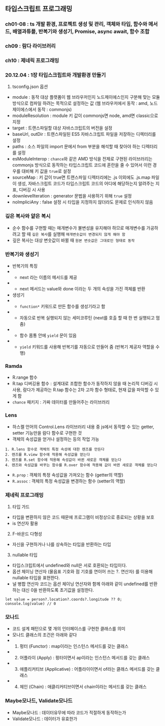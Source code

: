 ## 타입스크립트 프로그래밍

### ch01-08 : ts 개발 환경, 프로젝트 생성 및 관리, 객체와 타입, 함수와 메서드, 배열과튜플, 반복기와 생성기, Promise, async await, 함수 조합
### ch09 : 람다 라이브러리
### ch10 : 제네릭 프로그래밍

###  20.12.04 : 1장 타입스크립트와 개발환경 만들기

1. tsconfig.json 옵션
- module : 동작 대상 플랫폼이 웹 브라우저인지 노드제이에스인지 구분해 맞는 모듈 방식으로 컴파일 하려는 목적으로 설정하는 값 (웹 브라우저에서 동작 : amd, 노드제이에스에서 동작 : commonjs)
- moduleResolution : module 키 값이 commonjs면 node, amd면 classic으로 지정
- target : 트랜스파일할 대상 자바스크립트의 버전을 설정
- baseUrl, outDir : 트랜스파일된 ES5 자바스크립트 파일을 저장하는 디렉터리를 설정 
- paths : 소스 파일의 import 문에서 from 부분을 해석할 때 찾아야 하는 디렉터리를 설정
- esModuleInterop : `chance`와 같은 AMD 방식을 전제로 구현된 라이브러리는 commonjs 방식으로 동작하는 타입스크립트 코드에 혼란을 줄 수 있어서 이런 경우를 대비해 키 값을 `true`로 설정
- sourceMap : 키 값이 true면 트랜스파일 디렉터리에는 .js 이외에도 .js.map 파일이 생성, 자바스크립트 코드가 타입스크립트 코드의 어디에 해당하는지 알려주는 지표, 디버깅 시 사용
- downlevellteration : generator 문법을 사용하기 위해 `true` 설정
- noImpliciAny : false 설정 시 타입을 지정하지 않더라도 문제로 인식하지 않음

### 깊은 복사와 얕은 복시
- 순수 함수를 구현할 때는 매개변수가 불변성을 유지해야 하므로 매개변수를 가공하려고 할 때 `깊은 복사`를 실행해 `매개변숫값이 변경되지 않게 해야 함`
- 깊은 복사는 대상 변숫값이 바뀔 때 `원본 변숫값은 그대로인 형태로 동작`

### 반복기와 생성기
- 반복기의 특징
- -  next 라는 이름의 메서드를 제공
- -  next 메서드는 value와 done 이라는 두 개의 속성을 가진 객체를 반환
- 생성기
- - `function*` 키워드로 만든 함수를 생성기라고 함
- - 자동으로 반복 실행되지 않는 세미코루틴 (next를 호출 할 때 한 번 실행되고 멈춤)
- - 함수 몸통 안에 `yield` 문이 있음
- - `yield` 키워드를 사용해 반복기를 자동으로 만들어 줌 (반복기 제공자 역할을 수행)


### Ramda
- R.range 함수
- R.tap 디버깅용 함수 : 설계대로 조합한 함수가 동작하지 않을 때 논리적 디버깅 시 사용, 람다가 제공하는 R.tap 함수는 2차 고차 함수 형태로, 현재 값을 파악할 수 있게 함
- `chance` 패키지 : 가짜 데이터를 만들어주는 라이브러리

### Lens
- 하스켈 언어의 Control.Lens 라이브러리 내용 중 js에서 동작할 수 있는 getter, setter 기능만을 람다 함수로 구현한 것
- 객체의 속성값을 얻거나 설정하는 등의 작업 가능
```
1. R.lens 함수로 객체의 특정 속성에 대한 렌즈를 만든다
2. 렌즈를 R.view 함수에 적용해 속성값을 얻는다
3. 렌즈를 R.set 함수에 적용해 속성값이 바뀐 새로운 객체를 얻는다
4. 렌즈와 속성값을 바꾸는 함수를 R.over 함수에 적용해 값이 바뀐 새로운 객체를 얻는다
```
- `R.prop` : 객체의 특정 속성값을 가져오는 함수 (getter의 역할)
- `R.assoc` : 객체의 특정 속성값을 변경하는 함수 (setter의 역할)

### 제네릭 프로그래밍
1. 타입 가드
- 타입을 변환하지 않은 코드 때문에 프로그램이 비정상으로 종료되는 상황을 보호
- is 연산자 활용
2. F-바운드 다형성
- 자신을 구현하거나 나를 상속하는 타입을 반환하는 타입
3. nullable 타입
- 타입스크립트에서 undefined와 null은 서로 호환되는 타입이다.
- 옵션 체이닝 연산자 (물음표 기호와 점 기호를 연이어 쓰는 ?. 연산자) 를 이용해 nullable 타입을 표현한다.
- 널 병합 연산자 코드는 옵션 체이닝 연산자와 함께 아래와 같이 undefined를 반환하는 대신 0을 반환하도록 초기값을 설정한다.
```
let value = person?.location?.coords?.longitude ?? 0;
console.log(value) // 0
```
### 모나드
- 코드 설계 패턴으로 몇 개의 인터페이스를 구현한 클래스를 의미
- 모나드 클래스의 조건은 아래와 같다
- 1. 펑터 (Functor) : map이라는 인스턴스 메서드를 갖는 클래스
- 2. 어플라이 (Apply) : 펑터이면서 ap이라는 인스턴스 메서드를 갖는 클래스
- 3. 애플리커티브 (Applicative) : 어플라이이면서 of라는 클래스 메서드를 갖는 클래스
- 4. 체인 (Chain) : 애클리커티브이면서 chain이라는 메서드를 갖는 클래스

### Maybe모나드, Validate모나드
- Maybe모나드 : 데이터유무에 따라 코드가 적절하게 동작하는가
- Validate모나드 : 데이터가 유효한가


